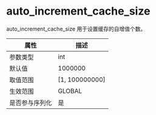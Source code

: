 auto_increment_cache_size 
==============================================

auto_increment_cache_size 用于设置缓存的自增值个数。


| **属性**  |      **描述**      |
|---------|------------------|
| 参数类型    | int              |
| 默认值     | 1000000          |
| 取值范围    | \[1, 100000000\] |
| 生效范围    | GLOBAL           |
| 是否参与序列化 | 是                |



